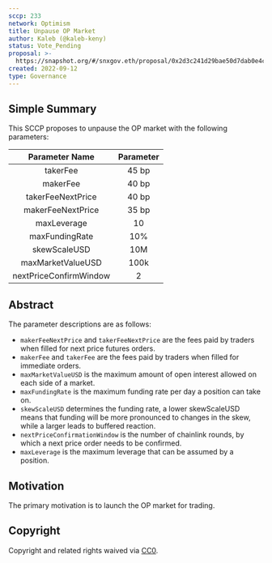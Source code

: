 ```yaml
---
sccp: 233
network: Optimism
title: Unpause OP Market
author: Kaleb (@kaleb-keny)
status: Vote_Pending
proposal: >-
  https://snapshot.org/#/snxgov.eth/proposal/0x2d3c241d29bae50d7dab0e4cb0041c852b21c748f3c5c2236cd259f310e5d20f
created: 2022-09-12
type: Governance
---
```


## Simple Summary

<!--"If you can't explain it simply, you don't understand it well enough." Provide a simplified and layman-accessible explanation of the SCCP.-->

This SCCP proposes to unpause the OP market with the following parameters:

|   **Parameter Name**   	| **Parameter** 	|
|:----------------------:	|:-------------:	|
|        takerFee        	|     45 bp     	|
|        makerFee        	|     40 bp     	|
|    takerFeeNextPrice   	|     40 bp     	|
|    makerFeeNextPrice   	|     35 bp     	|
|       maxLeverage      	|       10      	|
|     maxFundingRate     	|      10%      	|
|      skewScaleUSD      	|      10M      	|
|    maxMarketValueUSD   	|      100k     	|
| nextPriceConfirmWindow 	|       2       	|


## Abstract

<!--A short (~200 word) description of the variable change proposed.-->
The parameter descriptions are as follows:
- `makerFeeNextPrice` and `takerFeeNextPrice` are the fees paid by traders when filled for next price futures orders.
- `makerFee` and `takerFee` are the fees paid by traders when filled for immediate orders.
- `maxMarketValueUSD` is the maximum amount of open interest allowed on each side of a market.
- `maxFundingRate` is the maximum funding rate per day a position can take on.
- `skewScaleUSD` determines the funding rate, a lower skewScaleUSD means that funding will be more pronounced to changes in the skew, while a larger leads to buffered reaction.
- `nextPriceConfirmationWindow` is the number of chainlink rounds, by which a next price order needs to be confirmed.
- `maxLeverage` is the maximum leverage that can be assumed by a position.

## Motivation

<!--The motivation is critical for SCCPs that want to update variables within Synthetix. It should clearly explain why the existing variable is not incentive aligned. SCCP submissions without sufficient motivation may be rejected outright.-->

The primary motivation is to launch the OP market for trading.

## Copyright

Copyright and related rights waived via [CC0](https://creativecommons.org/publicdomain/zero/1.0/).
